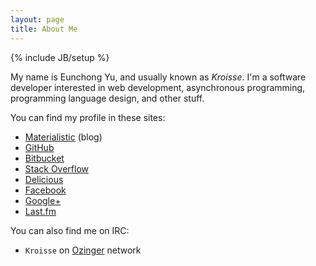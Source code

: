 ```yaml
---
layout: page
title: About Me
---
```

{% include JB/setup %}

My name is Eunchong Yu, and usually known as *Kroisse*. I'm a software developer interested in web development, asynchronous programming, programming language design, and other stuff.


You can find my profile in these sites:

- [Materialistic](http://blog.materialistic.kr/) (blog)
- [GitHub](https://github.com/Kroisse)
- [Bitbucket](https://bitbucket.org/kroisse)
- [Stack Overflow](http://stackoverflow.com/users/676818/kroisse)
- [Delicious](https://delicious.com/kroisse)
- [Facebook](https://www.facebook.com/eunchong.yu)
- [Google+](https://plus.google.com/+EunchongYu)
- [Last.fm](http://www.last.fm/user/Kroisse)


You can also find me on IRC:

- `Kroisse` on [Ozinger][] network


[Ozinger]: http://ozinger.org/
